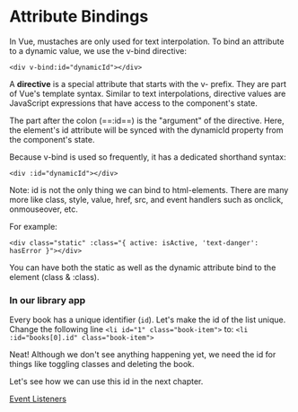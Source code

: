# Attribute Bindings

In Vue, mustaches are only used for text interpolation. To bind an attribute to a dynamic value, we use the v-bind directive:

```vue
<div v-bind:id="dynamicId"></div>
```

A **directive** is a special attribute that starts with the v- prefix. They are part of Vue's template syntax. Similar to text interpolations, directive values are JavaScript expressions that have access to the component's state.

The part after the colon (==:id==) is the "argument" of the directive. Here, the element's id attribute will be synced with the dynamicId property from the component's state.

Because v-bind is used so frequently, it has a dedicated shorthand syntax:

```vue
<div :id="dynamicId"></div>
```

Note: id is not the only thing we can bind to html-elements. There are many more like class, style, value, href, src, and event handlers such as onclick, onmouseover, etc.

For example:

```vue
<div class="static" :class="{ active: isActive, 'text-danger': hasError }"></div>
```

You can have both the static as well as the dynamic attribute bind to the element (class & :class).

### In our library app

Every book has a unique identifier (`id`).
Let's make the id of the list unique. Change the following line `<li id="1" class="book-item">` to: `<li :id="books[0].id" class="book-item">`

Neat! Although we don't see anything happening yet, we need the id for things like toggling classes and deleting the book.

Let's see how we can use this id in the next chapter.

[Event Listeners](event-listeners.md)

